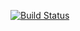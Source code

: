 [![Build Status](https://travis-ci.com/NickOliveira/CSE110Lab5.svg?branch=master)](https://travis-ci.com/NickOliveira/CSE110Lab5)